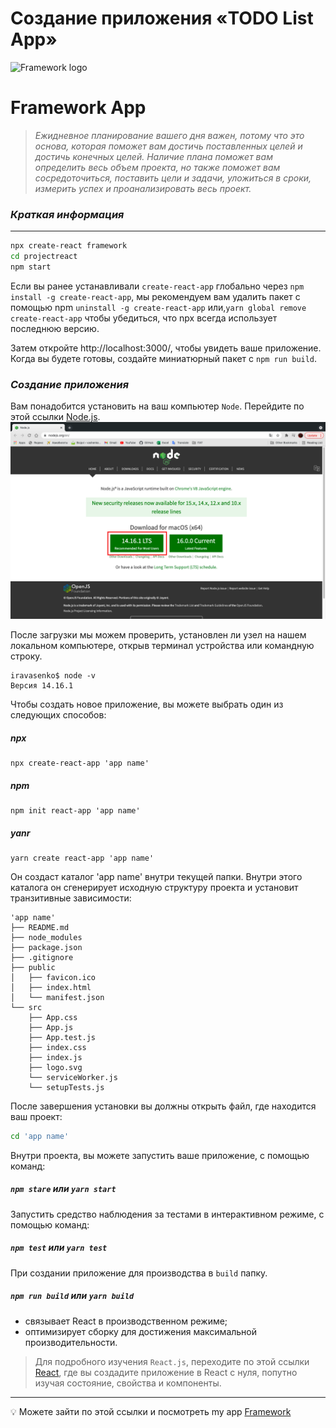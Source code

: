 # Cоздание приложения «TODO List App»
![Framework logo](https://user-images.githubusercontent.com/57329027/116400714-083dd300-a833-11eb-95e1-00f56c0f7691.png)



# Framework App 
> _Ежидневное планирование вашего дня важен, потому что это основа, которая поможет вам достичь поставленных целей и достичь конечных целей. Наличие плана поможет вам определить весь объем проекта, но также поможет вам сосредоточиться, поставить цели и задачи, уложиться в сроки, измерить успех и проанализировать весь проект._

### _Краткая информация_
-------------------------
```sh
npx create-react framework
cd projectreact
npm start 
```
Если вы ранее устанавливали ```create-react-app``` глобально через ```npm install -g create-react-app```, мы рекомендуем вам удалить пакет с помощью npm ```uninstall -g create-react-app``` или,```yarn global remove create-react-app``` чтобы убедиться, что npx всегда использует последнюю версию.

Затем откройте http://localhost:3000/, чтобы увидеть ваше приложение.
Когда вы будете готовы, создайте миниатюрный пакет с `npm run build`.

### _Создание приложения_
Вам понадобится установить на ваш компьютер `Node`. Перейдите по этой ссылки [Node.js](https://nodejs.org/en/). 
![Фото сайт](image1.png)

После загрузки мы можем проверить, установлен ли узел на нашем локальном компьютере, открыв терминал устройства или командную строку.
```
iravasenko$ node -v
Версия 14.16.1
```

Чтобы создать новое приложение, вы можете выбрать один из следующих способов:

##### npx
```
npx create-react-app 'app name'
```
##### npm
```
npm init react-app 'app name'
```
##### yanr
```
yarn create react-app 'app name'
```
Он создаст каталог 'app name' внутри текущей папки.
Внутри этого каталога он сгенерирует исходную структуру проекта и установит транзитивные зависимости:
```
'app name'
├── README.md
├── node_modules
├── package.json
├── .gitignore
├── public
│   ├── favicon.ico
│   ├── index.html
│   └── manifest.json
└── src
    ├── App.css
    ├── App.js
    ├── App.test.js
    ├── index.css
    ├── index.js
    ├── logo.svg
    └── serviceWorker.js
    └── setupTests.js
```
После завершения установки вы должны открыть файл, где находится ваш проект:
```sh
cd 'app name'
```
Внутри проекта, вы можете запустить ваше приложение, с помощью команд: 
##### `npm stare` или `yarn start`

Запустить средство наблюдения за тестами в интерактивном режиме, с помощью команд: 
##### `npm test` или `yarn test`

При создании приложение для производства в `build` папку.
##### `npm run build` или `yarn build`
* связывает React в производственном режиме;
* оптимизирует сборку для достижения максимальной производительности.

> Для подробного изучения `React.js`, переходите по этой ссылки [React](https://www.taniarascia.com/getting-started-with-react/), где вы создадите приложение в React с нуля, попутно изучая состояние, свойства и компоненты. 
---
💡 Можете зайти по этой ссылки и посмотреть my app [Framework](https://cranky-babbage-c4cef5.netlify.app)
